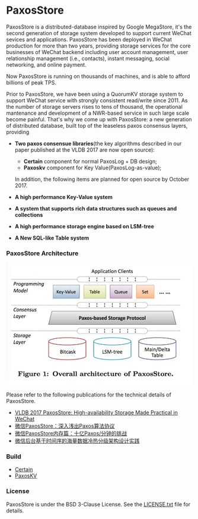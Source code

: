 PaxosStore
===========

PaxosStore is a distributed-database inspired by Google MegaStore, it's the second generation of storage system developed to support current WeChat sevices and applications. 
PaxosStore has been deployed in WeChat production for more than two years, providing storage services for the core businesses of WeChat backend including user account management, user relationship management (i.e., contacts), instant messaging, social networking, and online payment. 

Now PaxosStore is running on thousands of machines, and is able to afford billions of peak TPS. 

Prior to PaxosStore, we have been using a QuorumKV storage system to support WeChat service with strongly consistent read/write since 2011. As the number of storage servers rises to tens of thousand, the operational mantenance and development of a NWR-based service in such large scale become painful. That's why we come up with PaxosStore: a new generation of distributed database, built top of the leaseless paxos consensus layers, providing
 - __Two paxos consensue libraries__(the key algorithms described in our paper published at the VLDB 2017 are now open source): 
   - **Certain** component for normal PaxosLog + DB design;
   - **Paxoskv** component for Key Value(PaxosLog-as-value);

   In addition, the following items are planned for open source by October 2017.
 - __A high performance Key-Value system__
 - __A system that supports rich data structures such as queues and collections__ 
 - __A high performance storage engine based on LSM-tree__ 
 - __A New SQL-like Table system__
 

### PaxosStore Architecture

![image](images/overall_architecture.jpg)

Please refer to the following publications for the technical details of PaxosStore.
- [VLDB 2017 PaxosStore: High-availability Storage Made Practical in WeChat](http://www.vldb.org/pvldb/vol10/p1730-lin.pdf)
- [微信PaxosStore：深入浅出Paxos算法协议](http://www.infoq.com/cn/articles/wechat-paxosstore-paxos-algorithm-protocol)  
- [微信PaxosStore内存篇：十亿Paxos/分钟的挑战](http://www.infoq.com/cn/articles/one-billion-paxos-minutes-of-challenge)
- [微信后台基于时间序的海量数据冷热分级架构设计实践](https://mp.weixin.qq.com/s/XlZF0GDt7dnHyYuS1an6tg)


### Build

- [Certain](./certain)
- [PaxosKV](./paxoskv)

### License

PaxosStore is under the BSD 3-Clause License. See the [LICENSE.txt](./LICENSE.txt) file for details.

